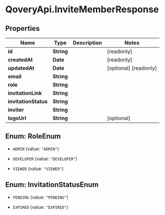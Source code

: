 # QoveryApi.InviteMemberResponse

## Properties

Name | Type | Description | Notes
------------ | ------------- | ------------- | -------------
**id** | **String** |  | [readonly] 
**createdAt** | **Date** |  | [readonly] 
**updatedAt** | **Date** |  | [optional] [readonly] 
**email** | **String** |  | 
**role** | **String** |  | 
**invitationLink** | **String** |  | 
**invitationStatus** | **String** |  | 
**inviter** | **String** |  | 
**logoUrl** | **String** |  | [optional] 



## Enum: RoleEnum


* `ADMIN` (value: `"ADMIN"`)

* `DEVELOPER` (value: `"DEVELOPER"`)

* `VIEWER` (value: `"VIEWER"`)





## Enum: InvitationStatusEnum


* `PENDING` (value: `"PENDING"`)

* `EXPIRED` (value: `"EXPIRED"`)




